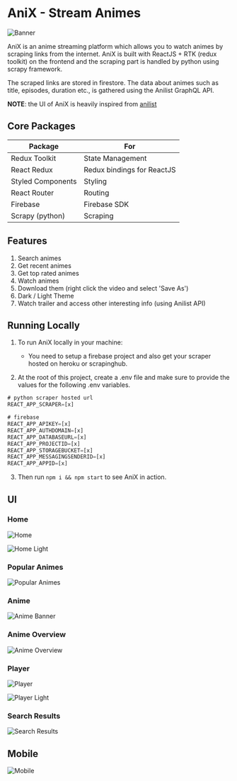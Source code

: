 # AniX - Stream Animes

![Banner](screenshots/banner.png)

AniX is an anime streaming platform which allows you to watch animes by scraping links from the internet. AniX is built with ReactJS + RTK (redux toolkit) on the frontend and the scraping part is handled by python using scrapy framework.

The scraped links are stored in firestore. The data about animes such as title, episodes, duration etc., is gathered using the Anilist GraphQL API.

**NOTE**: the UI of AniX is heavily inspired from [anilist](https://anilist.co/)

## Core Packages

| Package           | For                        |
| ----------------- | -------------------------- |
| Redux Toolkit     | State Management           |
| React Redux       | Redux bindings for ReactJS |
| Styled Components | Styling                    |
| React Router      | Routing                    |
| Firebase          | Firebase SDK               |
| Scrapy (python)   | Scraping                   |

## Features

1. Search animes
2. Get recent animes
3. Get top rated animes
4. Watch animes
5. Download them (right click the video and select 'Save As')
6. Dark / Light Theme
7. Watch trailer and access other interesting info (using Anilist API)

## Running Locally

1. To run AniX locally in your machine:

   - You need to setup a firebase project and also get your scraper hosted on heroku or scrapinghub.

2. At the root of this project, create a .env file and make sure to provide the values for the following .env variables.

```javascript
# python scraper hosted url
REACT_APP_SCRAPER=[x]

# firebase
REACT_APP_APIKEY=[x]
REACT_APP_AUTHDOMAIN=[x]
REACT_APP_DATABASEURL=[x]
REACT_APP_PROJECTID=[x]
REACT_APP_STORAGEBUCKET=[x]
REACT_APP_MESSAGINGSENDERID=[x]
REACT_APP_APPID=[x]
```

3. Then run <code>npm i && npm start</code> to see AniX in action.

## UI

### Home

![Home](screenshots/home.png)

![Home Light](screenshots/home_light.png)

### Popular Animes

![Popular Animes](screenshots/popular.png)

### Anime

![Anime Banner](screenshots/anime_banner.png)

### Anime Overview

![Anime Overview](screenshots/anime_overview.png)

### Player

![Player](screenshots/player.png)

![Player Light](screenshots/player_light.png)

### Search Results

![Search Results](screenshots/search_results.png)

## Mobile

![Mobile](screenshots/mobile.png)
